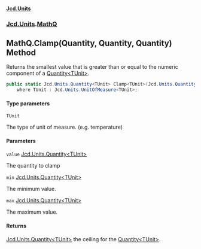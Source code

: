 #### [Jcd.Units](index.md 'index')

### [Jcd.Units](Jcd.Units.md 'Jcd.Units').[MathQ](MathQ.md 'Jcd.Units.MathQ')

## MathQ.Clamp<TUnit>(Quantity<TUnit>, Quantity<TUnit>, Quantity<TUnit>) Method

Returns the smallest value that is greater than or equal to the numeric component of a
[Quantity&lt;TUnit&gt;](Quantity_TUnit_.md 'Jcd.Units.Quantity<TUnit>').

```csharp
public static Jcd.Units.Quantity<TUnit> Clamp<TUnit>(Jcd.Units.Quantity<TUnit> value, Jcd.Units.Quantity<TUnit> min, Jcd.Units.Quantity<TUnit> max)
    where TUnit : Jcd.Units.UnitOfMeasure<TUnit>;
```

#### Type parameters

<a name='Jcd.Units.MathQ.Clamp_TUnit_(Jcd.Units.Quantity_TUnit_,Jcd.Units.Quantity_TUnit_,Jcd.Units.Quantity_TUnit_).TUnit'></a>

`TUnit`

The type of unit of measure. (e.g. temperature)

#### Parameters

<a name='Jcd.Units.MathQ.Clamp_TUnit_(Jcd.Units.Quantity_TUnit_,Jcd.Units.Quantity_TUnit_,Jcd.Units.Quantity_TUnit_).value'></a>

`value` [Jcd.Units.Quantity&lt;](Quantity_TUnit_.md 'Jcd.Units.Quantity<TUnit>')[TUnit](MathQ.Clamp.dbd2fWny/h9dwA6t3r1JQw.md#Jcd.Units.MathQ.Clamp_TUnit_(Jcd.Units.Quantity_TUnit_,Jcd.Units.Quantity_TUnit_,Jcd.Units.Quantity_TUnit_).TUnit 'Jcd.Units.MathQ.Clamp<TUnit>(Jcd.Units.Quantity<TUnit>, Jcd.Units.Quantity<TUnit>, Jcd.Units.Quantity<TUnit>).TUnit')[&gt;](Quantity_TUnit_.md 'Jcd.Units.Quantity<TUnit>')

The quantity to clamp

<a name='Jcd.Units.MathQ.Clamp_TUnit_(Jcd.Units.Quantity_TUnit_,Jcd.Units.Quantity_TUnit_,Jcd.Units.Quantity_TUnit_).min'></a>

`min` [Jcd.Units.Quantity&lt;](Quantity_TUnit_.md 'Jcd.Units.Quantity<TUnit>')[TUnit](MathQ.Clamp.dbd2fWny/h9dwA6t3r1JQw.md#Jcd.Units.MathQ.Clamp_TUnit_(Jcd.Units.Quantity_TUnit_,Jcd.Units.Quantity_TUnit_,Jcd.Units.Quantity_TUnit_).TUnit 'Jcd.Units.MathQ.Clamp<TUnit>(Jcd.Units.Quantity<TUnit>, Jcd.Units.Quantity<TUnit>, Jcd.Units.Quantity<TUnit>).TUnit')[&gt;](Quantity_TUnit_.md 'Jcd.Units.Quantity<TUnit>')

The minimum value.

<a name='Jcd.Units.MathQ.Clamp_TUnit_(Jcd.Units.Quantity_TUnit_,Jcd.Units.Quantity_TUnit_,Jcd.Units.Quantity_TUnit_).max'></a>

`max` [Jcd.Units.Quantity&lt;](Quantity_TUnit_.md 'Jcd.Units.Quantity<TUnit>')[TUnit](MathQ.Clamp.dbd2fWny/h9dwA6t3r1JQw.md#Jcd.Units.MathQ.Clamp_TUnit_(Jcd.Units.Quantity_TUnit_,Jcd.Units.Quantity_TUnit_,Jcd.Units.Quantity_TUnit_).TUnit 'Jcd.Units.MathQ.Clamp<TUnit>(Jcd.Units.Quantity<TUnit>, Jcd.Units.Quantity<TUnit>, Jcd.Units.Quantity<TUnit>).TUnit')[&gt;](Quantity_TUnit_.md 'Jcd.Units.Quantity<TUnit>')

The maximum value.

#### Returns

[Jcd.Units.Quantity&lt;](Quantity_TUnit_.md 'Jcd.Units.Quantity<TUnit>')[TUnit](MathQ.Clamp.dbd2fWny/h9dwA6t3r1JQw.md#Jcd.Units.MathQ.Clamp_TUnit_(Jcd.Units.Quantity_TUnit_,Jcd.Units.Quantity_TUnit_,Jcd.Units.Quantity_TUnit_).TUnit 'Jcd.Units.MathQ.Clamp<TUnit>(Jcd.Units.Quantity<TUnit>, Jcd.Units.Quantity<TUnit>, Jcd.Units.Quantity<TUnit>).TUnit')[&gt;](Quantity_TUnit_.md 'Jcd.Units.Quantity<TUnit>')
the ceiling for the [Quantity&lt;TUnit&gt;](Quantity_TUnit_.md 'Jcd.Units.Quantity<TUnit>').